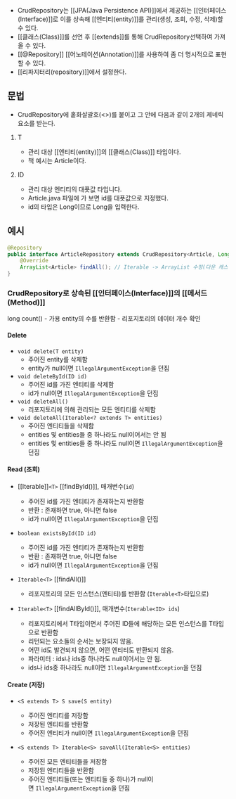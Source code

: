 - CrudRepository는 [[JPA(Java Persistence API)]]에서 제공하는 [[인터페이스(Interface)]]로 이를 상속해 [[엔티티(entity)]]를 관리(생성, 조회, 수정, 삭제)할 수 있다.
- [[클래스(Class)]]를 선언 후 [[extends]]를 통해 CrudRepository선택하여 가져올 수 있다.
- [[@Repository]] [[어노테이션(Annotation)]]를 사용하여 좀 더 명시적으로 표현할 수 있다.
- [[리파지터리(repository)]]에서 설정한다.

## 문법

- CrudRepository에 홑화살괄호(<>)를 붙이고 그 안에 다음과 같이 2개의 제네릭 요소를 받는다.

1. T
	 - 관리 대상 [[엔티티(entity)]]의 [[클래스(Class)]] 타입이다. 
	 - 책 예시는 Article이다.

3. ID
	- 관리 대상 엔티티의 대푯값 타입니다. 
	- Article.java 파일에 가 보면 id를 대푯값으로 지정했다.
	- id의 타입은 Long이므로 Long을 입력한다.

## 예시

```java
@Repository
public interface ArticleRepository extends CrudRepository<Article, Long> { // CrudRepository를 상속
    @Override  
    ArrayList<Article> findAll(); // Iterable -> ArrayList 수정(다운 캐스팅)
}
```

### CrudRepository로 상속된 [[인터페이스(Interface)]]의 [[메서드(Method)]]

long count()
    - 가용 entity의 수를 반환함
    - 리포지토리의 데이터 개수 확인

#### Delete

- `void delete(T entity)`
    - 주어진 entity를 삭제함
    - entity가 null이면 `IllegalArgumentException`을 던짐
- `void deleteById(ID id)`
    - 주어진 id를 가진 엔티티를 삭제함
    - id가 null이면 `IllegalArgumentException`을 던짐
- `void deleteAll()`
    - 리포지토리에 의해 관리되는 모든 엔티티를 삭제함
- `void deleteAll(Iterable<? extends T> entities)`
    - 주어진 엔티티들을 삭제함
    - entities 및 entities들 중 하나라도 null이어서는 안 됨
    - entities 및 entities들 중 하나라도 null이면 `IllegalArgumentException`을 던짐

#### Read (조회)

- [[Iterable]]`<T>` [[findById()]], 매개변수(`id`)
	- 주어진 id를 가진 엔티티가 존재하는지 반환함
	- 반환 : 존재하면 true, 아니면 false
	- id가 null이면 `IllegalArgumentException`을 던짐

- `boolean existsById(ID id)`
    - 주어진 id를 가진 엔티티가 존재하는지 반환함
    - 반환 : 존재하면 true, 아니면 false
    - id가 null이면 `IllegalArgumentException`을 던짐
    
- `Iterable<T>` [[findAll()]]
	- 리포지토리의 모든 인스턴스(엔티티)를 반환함 (`Iterable<T>`타입으로)
    
- `Iterable<T>` [[findAllById()]], 매개변수(`Iterable<ID> ids`)
    - 리포지토리에서 T타입이면서 주어진 ID들에 해당하는 모든 인스턴스를 T타입으로 반환함
    - 리턴되는 요소들의 순서는 보장되지 않음.
    - 어떤 id도 발견되지 않으면, 어떤 엔티티도 반환되지 않음.
    - 파라미터 : ids나 ids중 하나라도 null이어서는 안 됨.
    - ids나 ids중 하나라도 null이면 `IllegalArgumentException`을 던짐

#### Create (저장)

- `<S extends T> S save(S entity)`
    - 주어진 엔티티를 저장함
    - 저장된 엔티티를 반환함
    - 주어진 엔티티가 null이면 `IllegalArgumentException`을 던짐
    
- `<S extends T> Iterable<S> saveAll(Iterable<S> entities)`
    - 주어진 모든 엔티티들을 저장함
    - 저장된 엔티티들을 반환함
    - 주어진 엔티티들(또는 엔티티들 중 하나)가 null이면 `IllegalArgumentException`을 던짐

